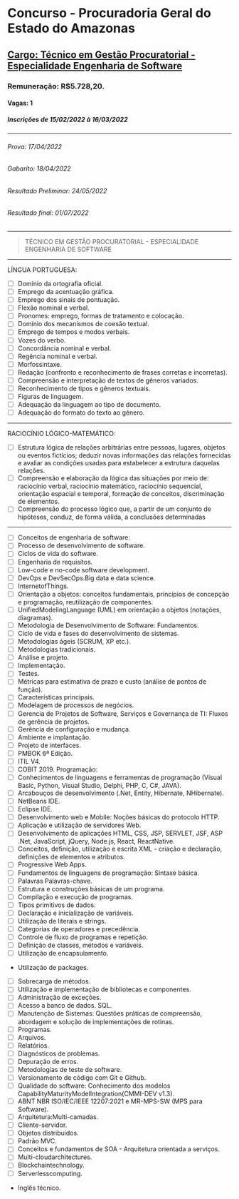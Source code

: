 # Concurso - Procuradoria Geral do Estado do Amazonas
## [Cargo: Técnico em Gestão Procuratorial - Especialidade Engenharia de Software](https://www.concursosfcc.com.br/concursos/pgeam121/index.html)

### Remuneração: R$5.728,20.

#### Vagas: 1

##### Inscrições de 15/02/2022 à 16/03/2022
---
###### Prova: 17/04/2022
###### Gabarito: 18/04/2022
###### Resultado Preliminar: 24/05/2022
###### Resultado final: 01/07/2022
---
> TÉCNICO EM GESTÃO PROCURATORIAL - ESPECIALIDADE ENGENHARIA DE SOFTWARE
---

LÍNGUA PORTUGUESA:
* [ ] Domínio da ortografia oficial.
* [ ] Emprego da acentuação gráfica.
* [ ] Emprego dos sinais de pontuação.
* [ ] Flexão nominal e verbal.
* [ ] Pronomes: emprego, formas de tratamento e colocação.
* [ ] Domínio dos mecanismos de coesão textual.
* [ ] Emprego de tempos e modos verbais. 
* [ ] Vozes do verbo.
* [ ] Concordância nominal e verbal.
* [ ] Regência nominal e verbal. 
* [ ] Morfossintaxe.
* [ ] Redação (confronto e reconhecimento de frases corretas e incorretas).
* [ ] Compreensão e interpretação de textos de gêneros variados. 
* [ ] Reconhecimento de tipos e gêneros textuais.
* [ ] Figuras de linguagem. 
* [ ] Adequação da linguagem ao tipo de documento.
* [ ] Adequação do formato do texto ao gênero.
----------------------------------------------------------------------------------------------------------------------------

RACIOCÍNIO LÓGICO-MATEMÁTICO:
* [ ] Estrutura lógica de relações arbitrárias entre pessoas, lugares, objetos ou eventos fictícios; deduzir novas informações das relações fornecidas e avaliar as condições usadas para estabelecer a estrutura daquelas relações.
* [ ] Compreensão e elaboração da lógica das situações por meio de: raciocínio verbal, raciocínio matemático, raciocínio sequencial, orientação espacial e temporal, formação de conceitos, discriminação de elementos.
* [ ] Compreensão do processo lógico que, a partir de um conjunto de hipóteses, conduz, de forma válida, a conclusões determinadas
----------------------------------------------------------------------------------------------------------------------------

* [ ] Conceitos de engenharia de software: 
*   [ ] Processo de desenvolvimento de software.
*   [ ] Ciclos de vida do software.
*   [ ] Engenharia de requisitos.
*   [ ] Low-code e no-code software development.
*   [ ] DevOps e DevSecOps.Big data e data science.
*   [ ] InternetofThings.
*   [ ] Orientação a objetos: conceitos fundamentais, princípios de concepção e programação, reutilização de componentes.
*   [ ] UnifiedModelingLanguage (UML) em orientação a objetos (notações, diagramas).
*   [ ] Metodologia de Desenvolvimento de Software: Fundamentos.
*   [ ] Ciclo de vida e fases do desenvolvimento de sistemas.
*   [ ] Metodologias ágeis (SCRUM, XP etc.).
*   [ ] Metodologias tradicionais.
*   [ ] Análise e projeto.
*   [ ] Implementação.
*   [ ] Testes.
*   [ ] Métricas para estimativa de prazo e custo (análise de pontos de função).
*   [ ] Características principais.
*   [ ] Modelagem de processos de negócios.
*   [ ] Gerencia de Projetos de Software, Serviços e Governança de TI: Fluxos de gerência de projetos.
*   [ ] Gerência de configuração e mudança.
*   [ ] Ambiente e implantação.
*   [ ] Projeto de interfaces.
*   [ ] PMBOK 6ª Edição.
*   [ ] ITIL V4.
*   [ ] COBIT 2019.
Programação:
* [ ] Conhecimentos de linguagens e ferramentas de programação (Visual Basic, Python, Visual Studio, Delphi, PHP, C, C#, JAVA).
* [ ] Arcabouços de desenvolvimento (.Net, Entity, Hibernate, NHibernate).
* [ ] NetBeans IDE.
* [ ] Eclipse IDE.
* [ ] Desenvolvimento web e Mobile: Noções básicas do protocolo HTTP.
* [ ] Aplicação e utilização de servidores Web.
* [ ] Desenvolvimento de aplicações HTML, CSS, JSP, SERVLET, JSF, ASP .Net, JavaScript, jQuery, Node.js, React, ReactNative.
* [ ]  Conceitos, definição, utilização e escrita XML - criação e declaração, definições de elementos e atributos.
* [ ] Progressive Web Apps.
* [ ] Fundamentos de linguagens de programação: Sintaxe básica.
* [ ] Palavras Palavras-chave.
* [ ] Estrutura e construções básicas de um programa.
* [ ] Compilação e execução de programas.
* [ ] Tipos primitivos de dados.
* [ ] Declaração e inicialização de variáveis.
* [ ] Utilização de literais e strings.
* [ ] Categorias de operadores e precedência.
* [ ] Controle de fluxo de programas e repetição.
* [ ] Definição de classes, métodos e variáveis.
* [ ] Utilização de encapsulamento.
* Utilização de packages.
* [ ] Sobrecarga de métodos.
* [ ] Utilização e implementação de bibliotecas e componentes.
* [ ] Administração de exceções.
* [ ] Acesso a banco de dados. SQL.
* [ ] Manutenção de Sistemas: Questões práticas de compreensão, abordagem e solução de implementações de rotinas.
* [ ] Programas.
* [ ] Arquivos.
* [ ] Relatórios.
* [ ] Diagnósticos de problemas.
* [ ] Depuração de erros.
* [ ] Metodologias de teste de software.
* [ ] Versionamento de código com Git e Github.
* [ ] Qualidade do software: Conhecimento dos modelos CapabilityMaturityModelIntegration(CMMI-DEV v1.3).
* [ ] ABNT NBR ISO/IEC/IEEE 12207:2021 e MR-MPS-SW (MPS para Software).
* [ ] Arquitetura:Multi-camadas.
* [ ] Cliente-servidor.
* [ ] Objetos distribuídos.
* [ ] Padrão MVC.
* [ ] Conceitos e fundamentos de SOA - Arquitetura orientada a serviços. 
* [ ] Multi-cloudarchitectures.
* [ ] Blockchaintechnology.
* [ ] Serverlesscomputing.
* Inglês técnico.
